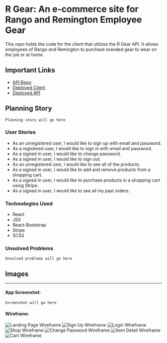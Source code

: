 # R Gear: An e-commerce site for Rango and Remington Employee Gear

This repo holds the code for the client that utilizes the R Gear API. It allows employees of Rango and Remington to purchase branded gear to wear on the job or at home.

## Important Links

- [API Repo](https://github.com/Waisath-CJ/r-gear-api)
- [Deployed Client](https://waisath-cj.github.io/r-gear-client)
- [Deployed API](https://fierce-waters-36807.herokuapp.com/)

## Planning Story

```
Planning story will go here
```

### User Stories

- As an unregistered user, I would like to sign up with email and password.
- As a registered user, I would like to sign in with email and password.
- As a signed in user, I would like to change password.
- As a signed in user, I would like to sign out.
- As an unregistered user, I would like to see all of the products.
- As a signed in user, I would like to add and remove products from a shopping cart.
- As a signed in user, I would like to purchase products in a shopping cart using Stripe.
- As a signed in user, I would like to see all my past orders.

### Technologies Used

- React
- JSX
- React-Bootstrap
- Stripe
- SCSS

### Unsolved Problems

```
Unsolved problems will go here
```

## Images

---
#### App Screenshot:

```
Screenshot will go here
```

#### Wireframe:

![Landing Page Wireframe](https://i.imgur.com/Zh7WSVQ.png)
![Sign Up Wireframe](https://i.imgur.com/PEqpAIs.png)
![Login Wireframe](https://i.imgur.com/KdpD7Bo.png)
![Shop Wireframe](https://i.imgur.com/lMLyTZp.png)
![Change Password Wireframe](https://i.imgur.com/61pNzIU.png)
![Item Detail Wireframe](https://i.imgur.com/EafEUcF.png)
![Cart Wireframe](https://i.imgur.com/fdlefGm.png)